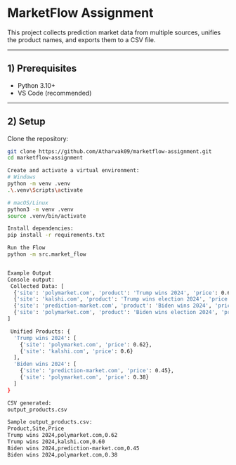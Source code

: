 # MarketFlow Assignment

This project collects prediction market data from multiple sources, unifies the product names, and exports them to a CSV file.

---

## 1) Prerequisites
- Python 3.10+
- VS Code (recommended)

---

## 2) Setup
Clone the repository:
```bash
git clone https://github.com/Atharvak09/marketflow-assignment.git
cd marketflow-assignment

Create and activate a virtual environment:
# Windows
python -m venv .venv
.\.venv\Scripts\activate

# macOS/Linux
python3 -m venv .venv
source .venv/bin/activate

Install dependencies:
pip install -r requirements.txt

Run the Flow
python -m src.market_flow


Example Output
Console output:
 Collected Data: [
  {'site': 'polymarket.com', 'product': 'Trump wins 2024', 'price': 0.62},
  {'site': 'kalshi.com', 'product': 'Trump wins election 2024', 'price': 0.6},
  {'site': 'prediction-market.com', 'product': 'Biden wins 2024', 'price': 0.45},
  {'site': 'polymarket.com', 'product': 'Biden wins election 2024', 'price': 0.38}
]

 Unified Products: {
  'Trump wins 2024': [
    {'site': 'polymarket.com', 'price': 0.62},
    {'site': 'kalshi.com', 'price': 0.6}
  ],
  'Biden wins 2024': [
    {'site': 'prediction-market.com', 'price': 0.45},
    {'site': 'polymarket.com', 'price': 0.38}
  ]
}

CSV generated:
output_products.csv

Sample output_products.csv:
Product,Site,Price
Trump wins 2024,polymarket.com,0.62
Trump wins 2024,kalshi.com,0.60
Biden wins 2024,prediction-market.com,0.45
Biden wins 2024,polymarket.com,0.38
